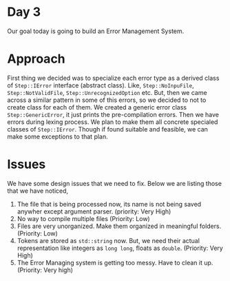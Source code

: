# Day 3
Our goal today is going to build an Error Management System.

# Approach
First thing we decided was to specialize each error type as a derived class of `Step::IError` interface (abstract class). Like, `Step::NoInpuFile`, `Step::NotValidFile`, `Step::UnrecognizedOption` etc. But, then we came across a similar pattern in some of this errors, so we decided to not to create class for each of them. We created a generic error class `Step::GenericError`, it just prints the pre-compilation errors. Then we have errors during lexing process. We plan to make them all concrete specialed classes of `Step::IError`. Though if found suitable and feasible, we can make some exceptions to that plan.

# Issues
We have some design issues that we need to fix. Below we are listing those that we have noticed, 
1. The file that is being processed now, its name is not being saved anywher except argument parser. (priority: Very High)
2. No way to compile multiple files (Priority: Low)
3. Files are very unorganized. Make them organized in meaningful folders. (Priority: Low)
4. Tokens are stored as `std::string` now. But, we need their actual representation like integers as `long long`, floats as `double`. (Priority: Very High)
5. The Error Managing system is getting too messy. Have to clean it up. (Priority: Very high)
